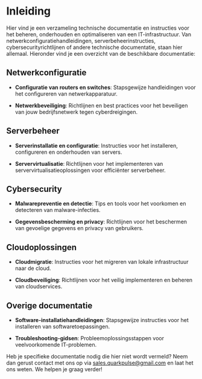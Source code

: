 # Inleiding

Hier vind je een verzameling technische documentatie en instructies voor het beheren, onderhouden en optimaliseren van een IT-infrastructuur. Van netwerkconfiguratiehandleidingen, serverbeheerinstructies, cybersecurityrichtlijnen of andere technische documentatie, staan hier allemaal. Hieronder vind je een overzicht van de beschikbare documentatie:

## Netwerkconfiguratie

- **Configuratie van routers en switches**: Stapsgewijze handleidingen voor het configureren van netwerkapparatuur.
  
- **Netwerkbeveiliging**: Richtlijnen en best practices voor het beveiligen van jouw bedrijfsnetwerk tegen cyberdreigingen.

## Serverbeheer

- **Serverinstallatie en configuratie**: Instructies voor het installeren, configureren en onderhouden van servers.
  
- **Servervirtualisatie**: Richtlijnen voor het implementeren van servervirtualisatieoplossingen voor efficiënter serverbeheer.

## Cybersecurity

- **Malwarepreventie en detectie**: Tips en tools voor het voorkomen en detecteren van malware-infecties.
  
- **Gegevensbescherming en privacy**: Richtlijnen voor het beschermen van gevoelige gegevens en privacy van gebruikers.

## Cloudoplossingen

- **Cloudmigratie**: Instructies voor het migreren van lokale infrastructuur naar de cloud.
  
- **Cloudbeveiliging**: Richtlijnen voor het veilig implementeren en beheren van cloudservices.

## Overige documentatie

- **Software-installatiehandleidingen**: Stapsgewijze instructies voor het installeren van softwaretoepassingen.
  
- **Troubleshooting-gidsen**: Probleemoplossingsstappen voor veelvoorkomende IT-problemen.

Heb je specifieke documentatie nodig die hier niet wordt vermeld? Neem dan gerust contact met ons op via sales.quarkpulse@gmail.com en laat het ons weten. We helpen je graag verder!
